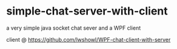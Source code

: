 # simple-chat-server-with-client
a very simple java socket chat sever and a WPF client

client @ https://github.com/lwshowl/WPF-chat-client-with-server
